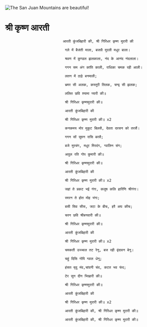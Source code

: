 ![The San Juan Mountains are beautiful!](lib/images/img.png "San Juan Mountains")

#     श्री कृष्ण आरती   

                              आरती कुंजबिहारी की, श्री गिरिधर कृष्ण मुरारी की 

                               गले में बैजंती माला, बजावै मुरली मधुर बाला।

                               श्रवण में कुण्डल झलकाला, नंद के आनंद नंदलाला।

                               गगन सम अंग कांति काली, राधिका चमक रही आली।

                               लतन में ठाढ़े बनमाली;

                               भ्रमर सी अलक, कस्तूरी तिलक, चन्द्र सी झलक;

                               ललित छवि श्यामा प्यारी की॥

                               श्री गिरिधर कृष्णमुरारी की॥

                               आरती कुंजबिहारी की

                               श्री गिरिधर कृष्ण मुरारी की॥ x2

                               कनकमय मोर मुकुट बिलसै, देवता दरसन को तरसैं।

                               गगन सों सुमन रासि बरसै;

                               बजे मुरचंग, मधुर मिरदंग, ग्वालिन संग;

                               अतुल रति गोप कुमारी की॥

                               श्री गिरिधर कृष्णमुरारी की॥

                               आरती कुंजबिहारी की

                               श्री गिरिधर कृष्ण मुरारी की॥ x2

                               जहां ते प्रकट भई गंगा, कलुष कलि हारिणि श्रीगंगा।

                               स्मरन ते होत मोह भंगा;

                               बसी सिव सीस, जटा के बीच, हरै अघ कीच;

                               चरन छवि श्रीबनवारी की॥

                               श्री गिरिधर कृष्णमुरारी की॥

                               आरती कुंजबिहारी की

                               श्री गिरिधर कृष्ण मुरारी की॥ x2

                               चमकती उज्ज्वल तट रेनू, बज रही वृंदावन बेनू।

                               चहुं दिसि गोपि ग्वाल धेनू;

                               हंसत मृदु मंद,चांदनी चंद, कटत भव फंद;

                               टेर सुन दीन भिखारी की॥

                               श्री गिरिधर कृष्णमुरारी की॥

                               आरती कुंजबिहारी की

                               श्री गिरिधर कृष्ण मुरारी की॥ x2

                               आरती कुंजबिहारी की, श्री गिरिधर कृष्ण मुरारी की॥

                               आरती कुंजबिहारी की, श्री गिरिधर कृष्ण मुरारी की॥